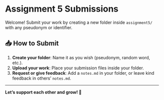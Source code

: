# Assignment 5 Submissions

Welcome! Submit your work by creating a new folder inside `assignment5/` with any pseudonym or identifier.

## 📥 How to Submit

1. **Create your folder**: Name it as you wish (pseudonym, random word, etc.).
2. **Upload your work**: Place your submission files inside your folder.
3. **Request or give feedback**: Add a `notes.md` in your folder, or leave kind feedback in others’ `notes.md`.

---

**Let’s support each other and grow! 🌱**

